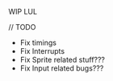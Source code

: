 WIP LUL

// TODO
- Fix timings
- Fix Interrupts
- Fix Sprite related stuff???
- Fix Input related bugs???